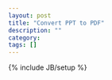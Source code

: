 ```yaml
---
layout: post
title: "Convert PPT to PDF"
description: ""
category: 
tags: []
---
```

{% include JB/setup %}

